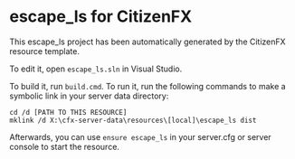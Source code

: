 # escape_ls for CitizenFX

This escape_ls project has been automatically generated by the CitizenFX resource template.

To edit it, open `escape_ls.sln` in Visual Studio.

To build it, run `build.cmd`. To run it, run the following commands to make a symbolic link in your server data directory:

```dos
cd /d [PATH TO THIS RESOURCE]
mklink /d X:\cfx-server-data\resources\[local]\escape_ls dist
```

Afterwards, you can use `ensure escape_ls` in your server.cfg or server console to start the resource.